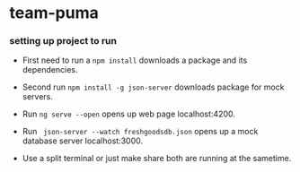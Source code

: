 # team-puma

### setting up project to run

- First need to run a `npm install` downloads a package and its dependencies.

- Second run `npm install -g json-server` downloads package for mock servers.

- Run `ng serve --open` opens up web page localhost:4200.
- Run ` json-server --watch freshgoodsdb.json` opens up a mock database server localhost:3000.

- Use a split terminal or just make share both are running at the sametime.